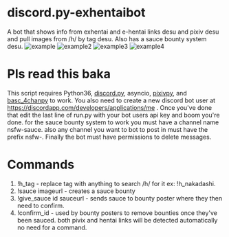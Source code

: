 # discord.py-exhentaibot
A bot that shows info from exhentai and e-hentai links desu and pixiv desu and pull images from /h/ by tag desu. Also has a sauce bounty system desu.
![example](https://puu.sh/zo3DF/1a7622cd24.png)
![example2](https://puu.sh/zpnUZ/4560791d64.png)
![example3](https://puu.sh/zqctQ/f2629daac0.gif)
![example4](https://puu.sh/zq4Yt/dec7fa618e.gif)

# Pls read this baka
This script requires Python36, [discord.py](https://github.com/Rapptz/discord.py), asyncio, [pixivpy](https://github.com/upbit/pixivpy), and [basc_4chanpy](https://github.com/bibanon/BASC-py4chan) to work. You also need to create a new discord bot user at https://discordapp.com/developers/applications/me . Once you've done that edit the last line of run.py with your bot users api key and boom you're done. for the sauce bounty system to work you must have a channel name nsfw-sauce. also any channel you want to bot to post in must have the prefix nsfw-. Finally the bot must have permissions to delete messages.

# Commands
1. !h_tag - replace tag with anything to search /h/ for it ex: !h_nakadashi.
2. !sauce imageurl - creates a sauce bounty
3. !give_sauce id sauceurl - sends sauce to bounty poster where they then need to confirm.
4. !confirm_id - used by bounty posters to remove bounties once they've been sauced.
both pivix and hentai links will be detected automatically no need for a command.
